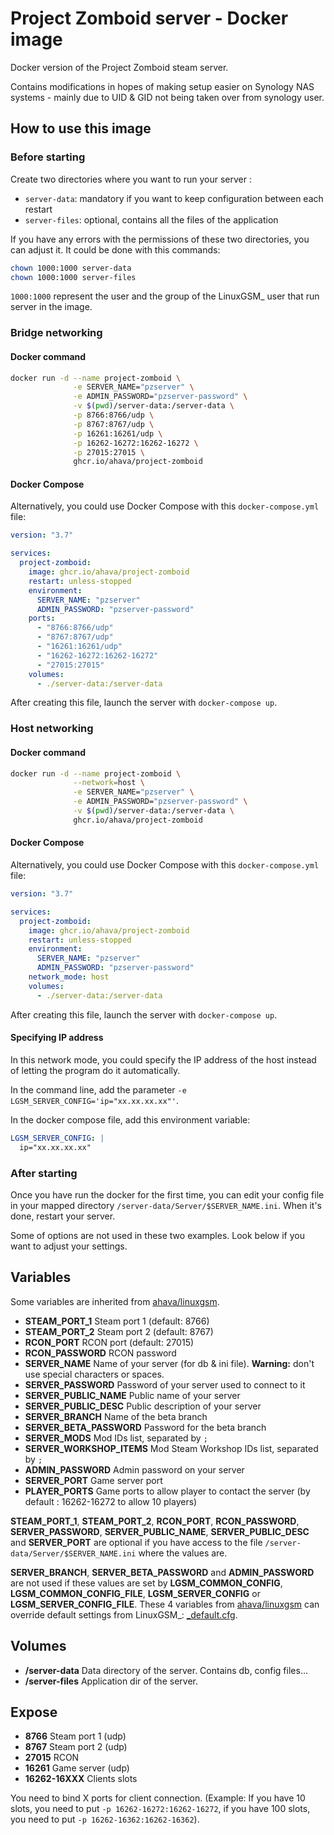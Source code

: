 # Project Zomboid server - Docker image

Docker version of the Project Zomboid steam server.

Contains modifications in hopes of making setup easier on Synology NAS systems - mainly due to UID & GID not being taken over from synology user.

## How to use this image

### Before starting

Create two directories where you want to run your server :

- `server-data`: mandatory if you want to keep configuration between each restart
- `server-files`: optional, contains all the files of the application

If you have any errors with the permissions of these two directories, you can adjust it. It could be done with this commands:

```bash
chown 1000:1000 server-data
chown 1000:1000 server-files
```

`1000:1000` represent the user and the group of the LinuxGSM\_ user that run server in the image.

### Bridge networking

#### Docker command

```bash
docker run -d --name project-zomboid \
              -e SERVER_NAME="pzserver" \
              -e ADMIN_PASSWORD="pzserver-password" \
              -v $(pwd)/server-data:/server-data \
              -p 8766:8766/udp \
              -p 8767:8767/udp \
              -p 16261:16261/udp \
              -p 16262-16272:16262-16272 \
              -p 27015:27015 \
              ghcr.io/ahava/project-zomboid
```

#### Docker Compose

Alternatively, you could use Docker Compose with this `docker-compose.yml` file:

```yaml
version: "3.7"

services:
  project-zomboid:
    image: ghcr.io/ahava/project-zomboid
    restart: unless-stopped
    environment:
      SERVER_NAME: "pzserver"
      ADMIN_PASSWORD: "pzserver-password"
    ports:
      - "8766:8766/udp"
      - "8767:8767/udp"
      - "16261:16261/udp"
      - "16262-16272:16262-16272"
      - "27015:27015"
    volumes:
      - ./server-data:/server-data
```

After creating this file, launch the server with `docker-compose up`.

### Host networking

#### Docker command

```bash
docker run -d --name project-zomboid \
              --network=host \
              -e SERVER_NAME="pzserver" \
              -e ADMIN_PASSWORD="pzserver-password" \
              -v $(pwd)/server-data:/server-data \
              ghcr.io/ahava/project-zomboid
```

#### Docker Compose

Alternatively, you could use Docker Compose with this `docker-compose.yml` file:

```yaml
version: "3.7"

services:
  project-zomboid:
    image: ghcr.io/ahava/project-zomboid
    restart: unless-stopped
    environment:
      SERVER_NAME: "pzserver"
      ADMIN_PASSWORD: "pzserver-password"
    network_mode: host
    volumes:
      - ./server-data:/server-data
```

After creating this file, launch the server with `docker-compose up`.

#### Specifying IP address

In this network mode, you could specify the IP address of the host instead of letting the program do it automatically.

In the command line, add the parameter `-e LGSM_SERVER_CONFIG='ip="xx.xx.xx.xx"'`.

In the docker compose file, add this environment variable:

```yaml
LGSM_SERVER_CONFIG: |
  ip="xx.xx.xx.xx"
```

### After starting

Once you have run the docker for the first time, you can edit your config file in your mapped directory `/server-data/Server/$SERVER_NAME.ini`. When it's done, restart your server.

Some of options are not used in these two examples. Look below if you want to adjust your settings.

## Variables

Some variables are inherited from [ahava/linuxgsm](https://github.com/ahava/linuxgsm#variables).

- **STEAM_PORT_1** Steam port 1 (default: 8766)
- **STEAM_PORT_2** Steam port 2 (default: 8767)
- **RCON_PORT** RCON port (default: 27015)
- **RCON_PASSWORD** RCON password
- **SERVER_NAME** Name of your server (for db & ini file). **Warning:** don't use special characters or spaces.
- **SERVER_PASSWORD** Password of your server used to connect to it
- **SERVER_PUBLIC_NAME** Public name of your server
- **SERVER_PUBLIC_DESC** Public description of your server
- **SERVER_BRANCH** Name of the beta branch
- **SERVER_BETA_PASSWORD** Password for the beta branch
- **SERVER_MODS** Mod IDs list, separated by `;`
- **SERVER_WORKSHOP_ITEMS** Mod Steam Workshop IDs list, separated by `;`
- **ADMIN_PASSWORD** Admin password on your server
- **SERVER_PORT** Game server port
- **PLAYER_PORTS** Game ports to allow player to contact the server (by default : 16262-16272 to allow 10 players)

**STEAM_PORT_1**, **STEAM_PORT_2**, **RCON_PORT**, **RCON_PASSWORD**, **SERVER_PASSWORD**, **SERVER_PUBLIC_NAME**, **SERVER_PUBLIC_DESC** and **SERVER_PORT** are optional if you have access to the file `/server-data/Server/$SERVER_NAME.ini` where the values are.

**SERVER_BRANCH**, **SERVER_BETA_PASSWORD** and **ADMIN_PASSWORD** are not used if these values are set by **LGSM_COMMON_CONFIG**, **LGSM_COMMON_CONFIG_FILE**, **LGSM_SERVER_CONFIG** or **LGSM_SERVER_CONFIG_FILE**. These 4 variables from [ahava/linuxgsm](https://github.com/ahava/linuxgsm#variables) can override default settings from LinuxGSM\_: [\_default.cfg](https://github.com/GameServerManagers/LinuxGSM/blob/master/lgsm/config-default/config-lgsm/pzserver/_default.cfg).

## Volumes

- **/server-data** Data directory of the server. Contains db, config files...
- **/server-files** Application dir of the server.

## Expose

- **8766** Steam port 1 (udp)
- **8767** Steam port 2 (udp)
- **27015** RCON
- **16261** Game server (udp)
- **16262-16XXX** Clients slots

You need to bind X ports for client connection. (Example: If you have 10 slots, you need to put `-p 16262-16272:16262-16272`, if you have 100 slots, you need to put `-p 16262-16362:16262-16362`).

